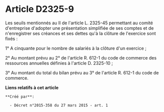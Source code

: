# Article D2325-9

Les seuils mentionnés au II de l'article L. 2325-45 permettant au comité d'entreprise d'adopter une présentation simplifiée
de ses comptes et de n'enregistrer ses créances et ses dettes qu'à la clôture de l'exercice sont fixés : 

1° A cinquante pour le nombre de salariés à la clôture d'un exercice ; 

2° Au montant prévu au 2° de l'article R. 612-1 du code de commerce des ressources annuelles définies à l'article D.
2325-10 ; 

3° Au montant du total du bilan prévu au 3° de l'article R. 612-1 du code de commerce.

**Liens relatifs à cet article**

	**Créé par**:

	  - Décret n°2015-358 du 27 mars 2015 - art. 1
